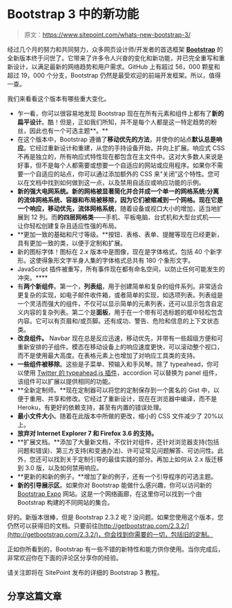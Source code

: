 # Bootstrap 3 中的新功能

> 原文：<https://www.sitepoint.com/whats-new-bootstrap-3/>

经过几个月的努力和共同努力，众多网页设计师/开发者的首选框架 **[Bootstrap](http://getbootstrap.com/)** 的全新版本终于问世了。它带来了许多令人兴奋的变化和新功能，并已完全重写和重新设计，以满足最新的网络趋势和用户需求。GitHub 上有超过 56，000 颗星和超过 19，000 个分支，Bootstrap 仍然是最受欢迎的前端开发框架。所以，值得一查。

我们来看看这个版本有哪些重大变化。

*   乍一看，你可以很容易地发现 Bootstrap 现在在所有元素和组件上都有了**新的扁平设计**。酷！但是，正如我们所知，并不是每个人都是这一特定趋势的粉丝，因此也有一个可选主题**。**
*   在这个版本中，Bootstrap 遵循了**移动优先的方法**，并使你的站点**默认总是响应**。它经过重新设计和重建，从您的手持设备开始，并向上扩展。响应式 CSS 不再是独立的，所有响应式特性现在都包含在主文件中。这对大多数人来说是好事，但不是每个人都需要或想要一个自适应的网站或应用程序。如果你不需要一个自适应的站点，你可以通过添加额外的 CSS 来“关闭”这个特性。您可以在文档中找到如何做到这一点，以及禁用自适应或响应功能的示例。
*   **新的强大电网系统。**新的网格被显著简化并合并成一个单一的网格系统:分离的流体网格系统、容器和布局被移除，因为它们被缩减到一个网格。现在它是一个**响应，移动优先，流体网格系统**，随着设备或视口大小的增加，适当地扩展到 12 列。而**的四层网格类**——手机、平板电脑、台式机和大型台式机——让你轻松创建复杂且适应性强的布局。
*   **更加一致的基础和尺寸等级。**按钮、表格、表单、提醒等现在已经更新，具有更加一致的类，以便于定制和扩展。
*   新的图标字体！图标在 2.x 版本中是图像，现在是字体格式，包括 40 个新字形。这使得象形文字半身人集的字体格式总共有 180 个象形文字。
*   JavaScript 插件被重写，所有事件现在都有命名空间，以防止任何可能发生的冲突。****
*   有**两个新组件**。第一个，**列表组**，用于创建简单和复杂的组件系列。非常适合更复杂的实现，如电子邮件收件箱，或者简单的实现，如选项列表。列表组是一个灵活而强大的组件，不仅可以显示简单的元素列表，还可以显示包含自定义内容的复杂列表。第二个是**面板**，用于在一个带有可选标题的框中轻松包含内容。它可以有页眉和/或页脚。还有成功、警告、危险和信息的上下文状态类。
*   **改良组件。** Navbar 现在总是反应迅速，移动优先，并带有一些超级方便和可重新安排的子组件。模态在移动设备上的响应速度更快，可以滚动整个视口，而不是使用最大高度。在表格元素上也增加了对响应工具类的支持。
*   **一些组件被移除**。这些是子菜单、预输入和手风琴。除了 typeahead，你可以使用 [Twitter 的 typeahead.js 插件](https://github.com/twitter/typeahead.js/)，accordion 可以替换为 panel 组件，该组件可以扩展以提供相同的功能。
*   **全新定制师。**现在定制器可以将您的定制保存到一个匿名的 Gist 中，以便于重用、共享和修改。它经过了重新设计，现在在浏览器中编译，而不是 Heroku，有更好的依赖支持，甚至有内置的错误处理。
*   **最小文件大小**。随着在此版本中所做的更改，缩小的 CSS 文件减少了 20%以上。
*   **放弃对 Internet Explorer 7 和 Firefox 3.6 的支持。**
*   **扩展文档。**添加了大量新文档，不仅针对组件，还针对浏览器支持(包括问题和错误)、第三方支持(和变通办法)、许可证常见问题解答、可访问性。此外，您还可以找到关于定制引导的最佳实践的部分。再加上如何从 2.x 版迁移到 3.0 版，以及如何禁用响应。
*   **更新的和新的例子。**增加了新的例子，还有一个引导程序的可选主题。
*   **新的引导展示区**。如果你对 Bootstrap 能做什么感兴趣，你可以访问新的 [Bootstrap Expo](http://expo.getbootstrap.com/) 网站。这是一个网络画廊，在这里你可以找到一个由 Bootstrap 构建的不同网站的集合。

好的。新版本很棒，但是 Bootstrap 2.3.2 呢？没问题。如果您使用这个版本，您仍然可以获得旧的文档。只要前往[http://getbootstrap.com/2.3.2/](http://getbootstrap.com/2.3.2/)，你会找到你需要的一切，包括旧的定制。

正如你所看到的，Bootstrap 有一些不错的新特性和能力供你使用。当你完成后，非常欢迎你在下面的评论区分享你的经验。

请关注即将在 SitePoint 发布的详细的 Bootstrap 3 教程。

## 分享这篇文章